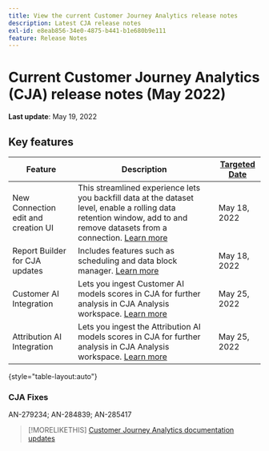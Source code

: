 ```yaml
---
title: View the current Customer Journey Analytics release notes
description: Latest CJA release notes
exl-id: e8eab856-34e0-4875-b441-b1e680b9e111
feature: Release Notes
---
```

# Current Customer Journey Analytics (CJA) release notes (May 2022)

**Last update**: May 19, 2022

## Key features

| Feature | Description | [Targeted Date](/help/release-notes/releases.md) |
| ----------- | ---------- | ----- |
| New Connection edit and creation UI | This streamlined experience lets you backfill data at the dataset level, enable a rolling data retention window, add to and remove datasets from a connection. [Learn more](/help/connections/create-connection.md) | May 18, 2022 |
| Report Builder for CJA updates | Includes features such as scheduling and data block manager. [Learn more](https://experienceleague.adobe.com/docs/analytics-platform/using/cja-reportbuilder/manage-reportbuilder.html) | May 18, 2022 |
| Customer AI Integration | Lets you ingest Customer AI models scores in CJA for further analysis in CJA Analysis workspace. [Learn more](help/integrations/customer-ai.md) | May 25, 2022 |
| Attribution AI Integration | Lets you ingest the Attribution AI models scores in CJA for further analysis in CJA Analysis workspace. [Learn more](/help/integrations/attribution-ai.md) | May 25, 2022 |

{style="table-layout:auto"}

### CJA Fixes

AN-279234; AN-284839; AN-285417

>[!MORELIKETHIS]
>[Customer Journey Analytics documentation updates](/help/release-notes/doc-changes.md)
